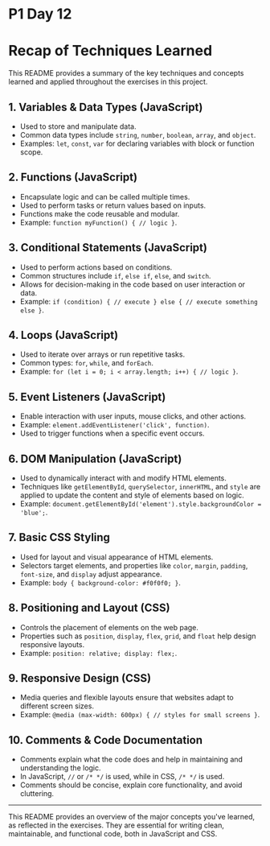 # P1 Day 12
# Recap of Techniques Learned

This README provides a summary of the key techniques and concepts learned and applied throughout the exercises in this project.

## 1. **Variables & Data Types (JavaScript)**
   - Used to store and manipulate data.
   - Common data types include `string`, `number`, `boolean`, `array`, and `object`.
   - Examples: `let`, `const`, `var` for declaring variables with block or function scope.

## 2. **Functions (JavaScript)**
   - Encapsulate logic and can be called multiple times.
   - Used to perform tasks or return values based on inputs.
   - Functions make the code reusable and modular.
   - Example: `function myFunction() { // logic }`.

## 3. **Conditional Statements (JavaScript)**
   - Used to perform actions based on conditions.
   - Common structures include `if`, `else if`, `else`, and `switch`.
   - Allows for decision-making in the code based on user interaction or data.
   - Example: `if (condition) { // execute } else { // execute something else }`.

## 4. **Loops (JavaScript)**
   - Used to iterate over arrays or run repetitive tasks.
   - Common types: `for`, `while`, and `forEach`.
   - Example: `for (let i = 0; i < array.length; i++) { // logic }`.

## 5. **Event Listeners (JavaScript)**
   - Enable interaction with user inputs, mouse clicks, and other actions.
   - Example: `element.addEventListener('click', function)`.
   - Used to trigger functions when a specific event occurs.

## 6. **DOM Manipulation (JavaScript)**
   - Used to dynamically interact with and modify HTML elements.
   - Techniques like `getElementById`, `querySelector`, `innerHTML`, and `style` are applied to update the content and style of elements based on logic.
   - Example: `document.getElementById('element').style.backgroundColor = 'blue';`.

## 7. **Basic CSS Styling**
   - Used for layout and visual appearance of HTML elements.
   - Selectors target elements, and properties like `color`, `margin`, `padding`, `font-size`, and `display` adjust appearance.
   - Example: `body { background-color: #f0f0f0; }`.

## 8. **Positioning and Layout (CSS)**
   - Controls the placement of elements on the web page.
   - Properties such as `position`, `display`, `flex`, `grid`, and `float` help design responsive layouts.
   - Example: `position: relative; display: flex;`.

## 9. **Responsive Design (CSS)**
   - Media queries and flexible layouts ensure that websites adapt to different screen sizes.
   - Example: `@media (max-width: 600px) { // styles for small screens }`.

## 10. **Comments & Code Documentation**
   - Comments explain what the code does and help in maintaining and understanding the logic.
   - In JavaScript, `//` or `/* */` is used, while in CSS, `/* */` is used.
   - Comments should be concise, explain core functionality, and avoid cluttering.

---

This README provides an overview of the major concepts you've learned, as reflected in the exercises. They are essential for writing clean, maintainable, and functional code, both in JavaScript and CSS.

